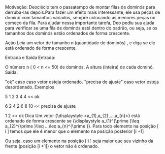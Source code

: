 Motivação:
Deoclécio tem o passatempo de montar filas de dominós para derruba-las depois.Para fazer um efeito mais interessante, ele usa peças de dominó com tamanhos variados,
sempre colocando as menores peças no começo da fila.
Para ajudar nessa importante tarefa, Deo pediu sua ajuda para verificar se uma fila de dominós está dentro do padrão, ou seja, se os tamanhos dos dominós estão ordenados de forma crescente.

Ação
Leia um vetor de tamanho n (quantidade de dominós) , e diga se ele está ordenado de forma crescente.


Entrada e Saída
Entrada:

O número n ( 0 < n <= 50) de dominós.
A altura (inteira) de cada dominó.
Saída:

"ok" caso  caso vetor esteja ordenado.
"precisa de ajuste" caso vetor esteja desordenado.
Exemplos
>>
5
1 2 3 4 4
<<
ok
>>
6
2 4 2 6 8 10
<<
precisa de ajuste
>>
1
2
<<
ok
Dica
Um vetor {\displaystyle <a_{1},a_{2},...,a_{n}>} está ordenado de forma crescente se {\displaystyle a_{1}^{\prime }\leq a_{2}^{\prime }\leq ...\leq a_{n}^{\prime }}.
Para todo elemento na posição [ i ] temos que ele é menor que o elemento na posição posterior [i +1]

Ou seja, caso um elemento na posição [ i ] seja maior que seu vizinho da frente (posição [i +1]) o vetor não é ordenado.